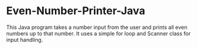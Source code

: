 # Even-Number-Printer-Java
This Java program takes a number input from the user and prints all even numbers up to that number. It uses a simple for loop and Scanner class for input handling.
